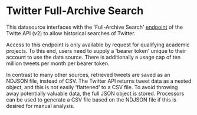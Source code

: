 # Twitter Full-Archive Search

This datasource interfaces with the 'Full-Archive Search' 
[endpoint](https://developer.twitter.com/en/docs/twitter-api/tweets/search/quick-start/full-archive-search)
of the Twitte API (v2) to allow historical searches of Twitter.

Access to this endpoint is only available by request for qualifying academic projects. To this end, users need to 
supply a 'bearer token' unique to their account to use the data source. There is additionally a usage cap of ten
million tweets per month per bearer token.

In contrast to many other sources, retrieved tweets are saved as an NDJSON file, instead of CSV. The Twitter API 
returns tweet data as a nested object, and this is not easily 'flattened' to a CSV file. To avoid throwing away
potentially valuable data, the full JSON object is stored. Processors can be used to generate a CSV file based on the
NDJSON file if this is desired for manual analysis.
